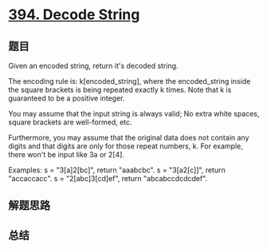 # [394. Decode String](https://leetcode.com/problems/decode-string/)

## 题目

        
Given an encoded string, return it's decoded string.


The encoding rule is: k[encoded_string], where the encoded_string inside the square brackets is being repeated exactly k times. Note that k is guaranteed to be a positive integer.


You may assume that the input string is always valid; No extra white spaces, square brackets are well-formed, etc.

Furthermore, you may assume that the original data does not contain any digits and that digits are only for those repeat numbers, k. For example, there won't be input like 3a or 2[4].


Examples:
s = "3[a]2[bc]", return "aaabcbc".
s = "3[a2[c]]", return "accaccacc".
s = "2[abc]3[cd]ef", return "abcabccdcdcdef".


      

## 解题思路


## 总结


